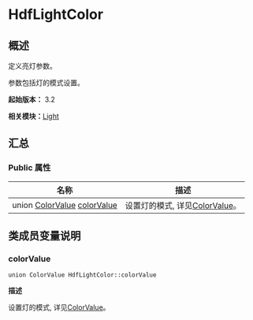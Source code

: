 # HdfLightColor


## 概述

定义亮灯参数。

参数包括灯的模式设置。

**起始版本：** 3.2

**相关模块：**[Light](_light.md)


## 汇总


### Public 属性

| 名称 | 描述 | 
| -------- | -------- |
| union [ColorValue](union_color_value_v10.md) [colorValue](#colorvalue) | 设置灯的模式, 详见[ColorValue](union_color_value_v10.md)。  | 


## 类成员变量说明


### colorValue

```
union ColorValue HdfLightColor::colorValue
```
**描述**

设置灯的模式, 详见[ColorValue](union_color_value_v10.md)。
